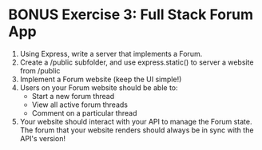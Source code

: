# BONUS Exercise 3: Full Stack Forum App

1. Using Express, write a server that implements a Forum.
1. Create a /public subfolder, and use express.static() to server a website from /public
1. Implement a Forum website (keep the UI simple!)
1. Users on your Forum website should be able to:
    * Start a new forum thread
    * View all active forum threads
    * Comment on a particular thread
1. Your website should interact with your API to manage the Forum state. The forum that your website renders should always be in sync with the API's version!